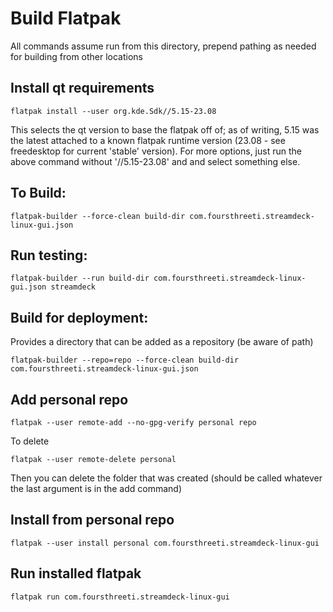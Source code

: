 # Build Flatpak
All commands assume run from this directory, prepend pathing as needed for building from other locations

## Install qt requirements
```
flatpak install --user org.kde.Sdk//5.15-23.08
```
This selects the qt version to base the flatpak off of; as of writing, 5.15 was the latest attached to a known flatpak runtime version (23.08 - see freedesktop for current 'stable' version). For more options, just run the above command without '//5.15-23.08' and and select something else. 

## To Build:
```
flatpak-builder --force-clean build-dir com.foursthreeti.streamdeck-linux-gui.json
```

## Run testing:
```
flatpak-builder --run build-dir com.foursthreeti.streamdeck-linux-gui.json streamdeck
```

## Build for deployment:
Provides a directory that can be added as a repository (be aware of path)
```
flatpak-builder --repo=repo --force-clean build-dir com.foursthreeti.streamdeck-linux-gui.json
```

## Add personal repo
```
flatpak --user remote-add --no-gpg-verify personal repo
```
To delete
```
flatpak --user remote-delete personal
```
Then you can delete the folder that was created (should be called whatever the last argument is in the add command)

## Install from personal repo
```
flatpak --user install personal com.foursthreeti.streamdeck-linux-gui
```

## Run installed flatpak
```
flatpak run com.foursthreeti.streamdeck-linux-gui
```

